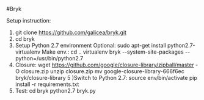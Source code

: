 #Bryk

Setup instruction:

1) git clone https://github.com/galicea/bryk.git
2) cd bryk
3) Setup Python 2.7 environment 
Optional:
   sudo apt-get install python2.7-virtualenv
Make env.:
   cd ..
   virtualenv bryk --system-site-packages --python=/usr/bin/python2.7
4) Closure:
   wget https://github.com/google/closure-library/zipball/master -O closure.zip
   unzip closure.zip
   mv google-closure-library-666f6ec bryk/closure-library
5 )Switch to Python 2.7:
   source env/bin/activate
   pip install -r requirements.txt
6) Test:
  cd bryk
  python2.7 bryk.py

